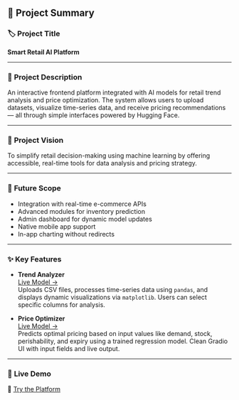 ## 🧾 Project Summary

### 🏷️ **Project Title**  
**Smart Retail AI Platform**

---

### 📄 **Project Description**  
An interactive frontend platform integrated with AI models for retail trend analysis and price optimization. The system allows users to upload datasets, visualize time-series data, and receive pricing recommendations — all through simple interfaces powered by Hugging Face.

---

### 🎯 **Project Vision**  
To simplify retail decision-making using machine learning by offering accessible, real-time tools for data analysis and pricing strategy.

---

### 🔮 **Future Scope**
- Integration with real-time e-commerce APIs  
- Advanced modules for inventory prediction  
- Admin dashboard for dynamic model updates  
- Native mobile app support  
- In-app charting without redirects

---

### ✨ **Key Features**
- **Trend Analyzer**  
  [Live Model →](https://huggingface.co/spaces/shibagni/walmart-demand-forecast)  
  Uploads CSV files, processes time-series data using `pandas`, and displays dynamic visualizations via `matplotlib`. Users can select specific columns for analysis.

- **Price Optimizer**  
  [Live Model →](https://huggingface.co/spaces/shibagni/dynamic-pricing-engine)  
  Predicts optimal pricing based on input values like demand, stock, perishability, and expiry using a trained regression model. Clean Gradio UI with input fields and live output.

---

### 🚀 **Live Demo**  
🔗 [Try the Platform](https://smartretail.vercel.app/)

